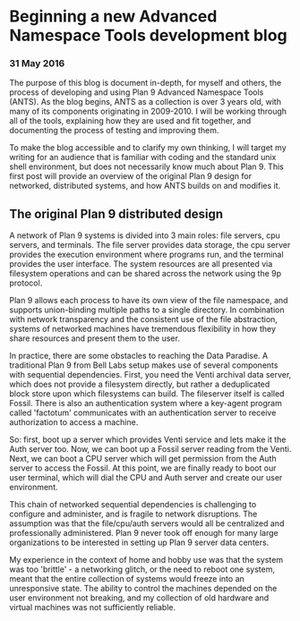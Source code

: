 # Beginning a new Advanced Namespace Tools development blog
### 31 May 2016

The purpose of this blog is document in-depth, for myself and others, the process of developing and using Plan 9 Advanced Namespace Tools (ANTS). As the blog begins, ANTS as a collection is over 3 years old, with many of its components originating in 2009-2010. I will be working through all of the tools, explaining how they are used and fit together, and documenting the process of testing and improving them.

To make the blog accessible and to clarify my own thinking, I will target my writing for an audience that is familiar with coding and the standard unix shell environment, but does not necessarily know much about Plan 9. This first post will provide an overview of the original Plan 9 design for networked, distributed systems, and how ANTS builds on and modifies it.

## The original Plan 9 distributed design

A network of Plan 9 systems is divided into 3 main roles: file servers, cpu servers, and terminals. The file server provides data storage, the cpu server provides the execution environment where programs run, and the terminal provides the user interface. The system resources are all presented via filesystem operations and can be shared across the network using the 9p protocol. 

Plan 9 allows each process to have its own view of the file namespace, and supports union-binding multiple paths to a single directory. In combination with network transparency and the consistent use of the file abstraction, systems of networked machines have tremendous flexibility in how they share resources and present them to the user. 

In practice, there are some obstacles to reaching the Data Paradise. A traditional Plan 9 from Bell Labs setup makes use of several components with sequential dependencies. First, you need the Venti archival data server, which does not provide a filesystem directly, but rather a deduplicated block store upon which filesystems can build. The fileserver itself is called Fossil. There is also an authentication system where a key-agent program called 'factotum' communicates with an authentication server to receive authorization to access a machine. 

So: first, boot up a server which provides Venti service and lets make it the Auth server too. Now, we can boot up a Fossil server reading from the Venti. Next, we can boot a CPU server which will get permission from the Auth server to access the Fossil. At this point, we are finally ready to boot our user terminal, which will dial the CPU and Auth server and create our user environment.

This chain of networked sequential dependencies is challenging to configure and administer, and is fragile to network disruptions. The assumption was that the file/cpu/auth servers would all be centralized and professionally administered. Plan 9 never took off enough for many large organizations to be interested in setting up Plan 9 server data centers.

My experience in the context of home and hobby use was that the system was too 'brittle' - a networking glitch, or the need to reboot one system, meant that the entire collection of systems would freeze into an unresponsive state. The ability to control the machines depended on the user environment not breaking, and my collection of old hardware and virtual machines was not sufficiently reliable. 